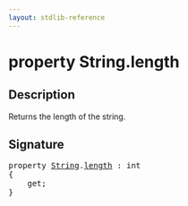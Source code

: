 ```yaml
---
layout: stdlib-reference
---
```


# property String\.length

## Description

Returns the length of the string.


## Signature

<pre>
<span class='code_keyword'>property</span> <a href="../types/string-0/index.html" class="code_type">String</a>.<a href="length.html">length</a> : <span class="code_keyword">int</span>
{
    get;
}
</pre>

